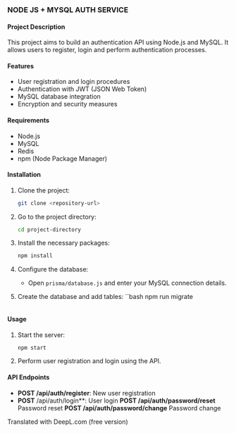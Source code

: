 ### NODE JS + MYSQL AUTH SERVICE

#### Project Description
This project aims to build an authentication API using Node.js and MySQL. It allows users to register, login and perform authentication processes.

#### Features
- User registration and login procedures
- Authentication with JWT (JSON Web Token)
- MySQL database integration
- Encryption and security measures

#### Requirements
- Node.js
- MySQL
- Redis
- npm (Node Package Manager)

#### Installation
1. Clone the project:
    ```bash
    git clone <repository-url>
    ```
2. Go to the project directory:
    ```bash
    cd project-directory
    ```
3. Install the necessary packages:
    ```bash
    npm install
    ```
4. Configure the database:
    - Open `prisma/database.js` and enter your MySQL connection details.

5. Create the database and add tables:
    ``bash
    npm run migrate
    ```

#### Usage
1. Start the server:
    ```bash
    npm start
    ```
2. Perform user registration and login using the API.

#### API Endpoints
- **POST /api/auth/register**: New user registration
- **POST** /api/auth/login**: User login
  **POST /api/auth/password/reset** Password reset
  **POST /api/auth/password/change** Password change

Translated with DeepL.com (free version)

